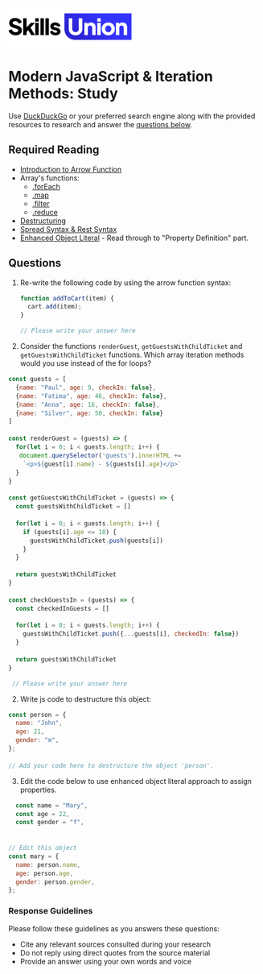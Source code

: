[<img src="assets/images/su-logo.png" alt="Skills Union Logo" height="80px" />](https://www.skillsunion.com/)

# Modern JavaScript & Iteration Methods: Study

Use [DuckDuckGo](https://duckduckgo.com/) or your preferred search engine along with the provided resources to research and answer the [questions below](#questions).

## Required Reading

- [Introduction to Arrow Function](https://www.javascripttutorial.net/es6/javascript-arrow-function/)
- Array's functions:
  - [.forEach](https://developer.mozilla.org/en-US/docs/Web/JavaScript/Reference/Global_Objects/Array/forEach)
  - [.map](https://developer.mozilla.org/en-US/docs/Web/JavaScript/Reference/Global_Objects/Array/map)
  - [.filter](https://developer.mozilla.org/en-US/docs/Web/JavaScript/Reference/Global_Objects/Array/filter)
  - [.reduce](https://developer.mozilla.org/en-US/docs/Web/JavaScript/Reference/Global_Objects/Array/Reduce)
- [Destructuring](https://medium.com/poka-techblog/destructuring-in-javascript-f4f56d5cbd80)
- [Spread Syntax & Rest Syntax](https://developer.mozilla.org/en-US/docs/Web/JavaScript/Reference/Operators/Spread_syntax)
- [Enhanced Object Literal](https://developer.mozilla.org/en-US/docs/Web/JavaScript/Reference/Operators/Object_initializer#description) - Read through to "Property Definition" part.

## Questions

1. Re-write the following code by using the arrow function syntax:

   ```js
   function addToCart(item) {
     cart.add(item);
   }
   ```

   ```js
   // Please write your answer here
   ```

2. Consider the functions `renderGuest`, `getGuestsWithChildTicket` and `getGuestsWithChildTicket` functions. Which array iteration methods would you use instead of the for loops?

  ```js
  const guests = [
    {name: "Paul", age: 9, checkIn: false}, 
    {name: "Fatima", age: 46, checkIn: false}, 
    {name: "Anna", age: 16, checkIn: false}, 
    {name: "Silver", age: 50, checkIn: false}
  ]

  const renderGuest = (guests) => {
    for(let i = 0; i < guests.length; i++) {
     document.querySelector('guests').innerHTML += 
      `<p>${guest[i].name} - ${guests[i].age}</p>`
    }
  }

  const getGuestsWithChildTicket = (guests) => {
    const guestsWithChildTicket = []

    for(let i = 0; i < guests.length; i++) {
      if (guests[i].age <= 18) {
        guestsWithChildTicket.push(guests[i])
      }
    }

    return guestsWithChildTicket
  }

  const checkGuestsIn = (guests) => {
    const checkedInGuests = []

    for(let i = 0; i < guests.length; i++) {
      guestsWithChildTicket.push({...guests[i], checkedIn: false})
    }

    return guestsWithChildTicket
  }
  ```

  ```js
   // Please write your answer here
  ```  

2. Write js code to destructure this object:

```js
const person = {
  name: "John",
  age: 21,
  gender: "m",
};

// Add your code here to destructure the object 'person'.
```


3. Edit the code below to use enhanced object literal approach to assign properties.

```js
  const name = "Mary",
  const age = 22,
  const gender = "f",


// Edit this object
const mary = {
  name: person.name,
  age: person.age,
  gender: person.gender,
};
```

### Response Guidelines

Please follow these guidelines as you answers these questions:

- Cite any relevant sources consulted during your research
- Do not reply using direct quotes from the source material
- Provide an answer using your own words and voice
